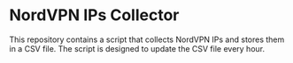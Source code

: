 
# NordVPN IPs Collector

This repository contains a script that collects NordVPN IPs and stores them in a CSV file. The script is designed to update the CSV file every hour.


